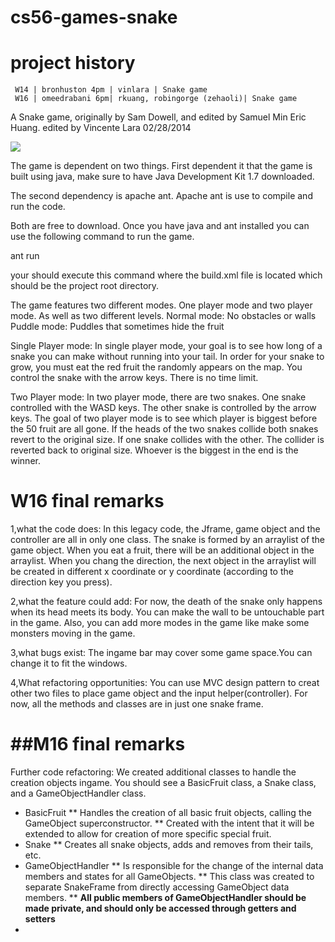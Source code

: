cs56-games-snake
================

project history
===============
```
 W14 | bronhuston 4pm | vinlara | Snake game
 W16 | omeedrabani 6pm| rkuang, robingorge (zehaoli)| Snake game
```

A Snake game, originally by Sam Dowell, and edited by Samuel Min Eric Huang.
edited by Vincente Lara 02/28/2014 

![](http://i.imgur.com/dwAqko6.png)

The game is dependent on two things. 
First dependent it that the game is built using java, 
make sure to have Java Development Kit 1.7 downloaded.

The second dependency is apache ant.
Apache ant is use to compile and run the code.

Both are free to download.
Once you have java and ant installed 
you can use the following command to run the game.

ant run

your should execute this command where the build.xml
file is located which should be the project root directory.

The game features two different modes. 
One player mode and two player mode. As well as two different levels. 
Normal mode: No obstacles or walls
Puddle mode: Puddles that sometimes hide the fruit

Single Player mode:
In single player mode, your goal is to see how long of a snake you can make
without running into your tail. In order for your snake to grow,
you must eat the red fruit the randomly appears on the map.
You control the snake with the arrow keys. There is no time limit.

Two Player mode:
In two player mode, there are two snakes.
One snake controlled with the WASD keys.
The other snake is controlled by the arrow keys.
The goal of two player mode is to see which player is biggest before the
50 fruit are all gone.
If the heads of the two snakes collide both snakes revert to the original size.
If one snake collides with the other. The collider is reverted back to 
original size. Whoever is the biggest in the end is the winner.


W16 final remarks
=================

1,what the code does: 
In this legacy code, the Jframe, game object and the controller are all in only one class. The snake is formed by an arraylist of the game object. When you eat a fruit, there will be an additional object in the arraylist. When you chang the direction, the next object in the arraylist will be created in different x coordinate or y coordinate (according to the direction key you press).

2,what the feature could add: 
For now, the death of the snake only happens when its head meets its body. You can make the wall to be untouchable part in the game.
Also, you can add more modes in the game like make some monsters moving in the game.

3,what bugs exist: 
The ingame bar may cover some game space.You can change it to fit the windows.

4,What refactoring opportunities: 
You can use MVC design pattern to creat other two files to place game object and the input helper(controller). For now, all the methods and classes are in just one snake frame.

  
##**M16 final remarks**
=================
Further code refactoring:
We created additional classes to handle the creation objects ingame. You should see a BasicFruit class, a Snake class, and a GameObjectHandler class.
* BasicFruit
** Handles the creation of all basic fruit objects, calling the GameObject superconstructor.
** Created with the intent that it will be extended to allow for creation of more specific special fruit.
* Snake
** Creates all snake objects, adds and removes from their tails, etc.
* GameObjectHandler
** Is responsible for the change of the internal data members and states for all GameObjects.
** This class was created to separate SnakeFrame from directly accessing GameObject data members.
** **All public members of GameObjectHandler should be made private, and should only be accessed through getters and setters**
* 

